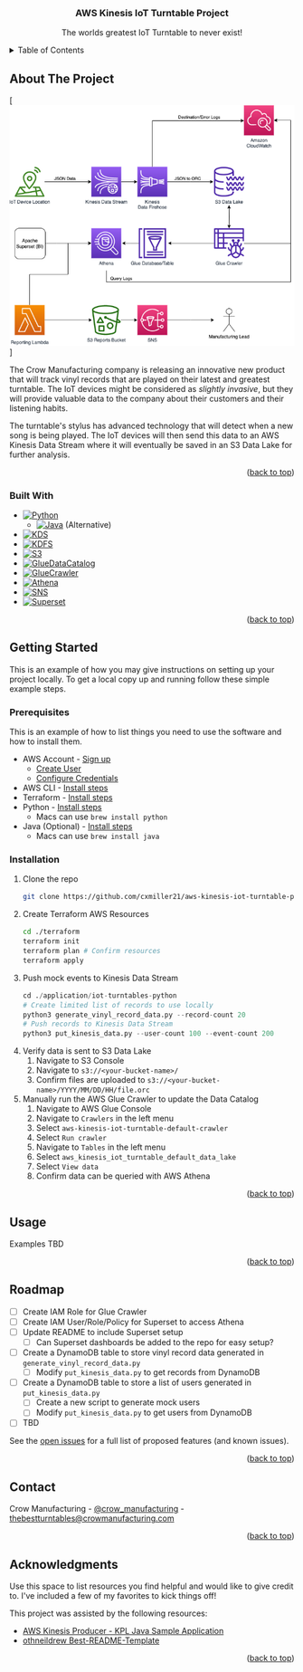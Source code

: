 <!-- Improved compatibility of back to top link: See: https://github.com/othneildrew/Best-README-Template/pull/73 -->
<a name="readme-top"></a>


<!-- PROJECT LOGO -->
<br />
<div align="center">
  <!-- <a href="https://github.com/othneildrew/Best-README-Template">
    <img src="images/logo.png" alt="Logo" width="80" height="80">
  </a> -->

  <h3 align="center">AWS Kinesis IoT Turntable Project</h3>

  <p align="center">
    The worlds greatest IoT Turntable to never exist!
  </p>
</div>



<!-- TABLE OF CONTENTS -->
<details>
  <summary>Table of Contents</summary>
  <ol>
    <li>
      <a href="#about-the-project">About The Project</a>
      <ul>
        <li><a href="#built-with">Built With</a></li>
      </ul>
    </li>
    <li>
      <a href="#getting-started">Getting Started</a>
      <ul>
        <li><a href="#prerequisites">Prerequisites</a></li>
        <li><a href="#installation">Installation</a></li>
      </ul>
    </li>
    <li><a href="#usage">Usage</a></li>
    <li><a href="#roadmap">Roadmap</a></li>
    <li><a href="#contributing">Contributing</a></li>
    <li><a href="#license">License</a></li>
    <li><a href="#contact">Contact</a></li>
    <li><a href="#acknowledgments">Acknowledgments</a></li>
  </ol>
</details>



<!-- ABOUT THE PROJECT -->
## About The Project

[![IoT Turntable Screen Shot][product-screenshot]]

The Crow Manufacturing company is releasing an innovative new product that will track vinyl records that are played on their latest and greatest turntable. The IoT devices might be considered as *slightly invasive*, but they will provide valuable data to the company about their customers and their listening habits.

The turntable's stylus has advanced technology that will detect when a new song is being played. The IoT devices will then send this data to an AWS Kinesis Data Stream where it will eventually be saved in an S3 Data Lake for further analysis.

<p align="right">(<a href="#readme-top">back to top</a>)</p>



### Built With

* [![Python][Python.py]][Python-url]
  * [![Java][Java.java]][Java-url] (Alternative)
* [![KDS][KDS.aws]][KDS-url]
* [![KDFS][KDFS.aws]][KDFS-url]
* [![S3][S3.aws]][S3-url]
* [![GlueDataCatalog][GlueDataCatalog.aws]][GlueDataCatalog-url]
* [![GlueCrawler][GlueCrawler.aws]][GlueCrawler-url]
* [![Athena][Athena.aws]][Athena-url]
* [![SNS][SNS.aws]][SNS-url]
* [![Superset][Superset.apache]][Superset-url]

<p align="right">(<a href="#readme-top">back to top</a>)</p>



<!-- GETTING STARTED -->
## Getting Started

This is an example of how you may give instructions on setting up your project locally.
To get a local copy up and running follow these simple example steps.

### Prerequisites

This is an example of how to list things you need to use the software and how to install them.
* AWS Account - [Sign up](https://aws.amazon.com/free)
  * [Create User](https://docs.aws.amazon.com/IAM/latest/UserGuide/id_users_create.html)
  * [Configure Credentials](https://docs.aws.amazon.com/cli/latest/userguide/cli-configure-files.html)
* AWS CLI - [Install steps](https://docs.aws.amazon.com/cli/latest/userguide/getting-started-install.html)
* Terraform - [Install steps](https://developer.hashicorp.com/terraform/tutorials/aws-get-started/install-cli)
* Python - [Install steps](https://www.python.org/downloads/)
  * Macs can use `brew install python`
* Java (Optional) - [Install steps](https://www.java.com/en/download/help/download_options.html)
  * Macs can use `brew install java`

### Installation

1. Clone the repo
   ```sh
   git clone https://github.com/cxmiller21/aws-kinesis-iot-turntable-project.git
   ```
2. Create Terraform AWS Resources
   ```sh
   cd ./terraform
   terraform init
   terraform plan # Confirm resources
   terraform apply
   ```
3. Push mock events to Kinesis Data Stream
   ```python
   cd ./application/iot-turntables-python
   # Create limited list of records to use locally
   python3 generate_vinyl_record_data.py --record-count 20
   # Push records to Kinesis Data Stream
   python3 put_kinesis_data.py --user-count 100 --event-count 200
   ```
4. Verify data is sent to S3 Data Lake
   1. Navigate to S3 Console
   2. Navigate to `s3://<your-bucket-name>/`
   3. Confirm files are uploaded to `s3://<your-bucket-name>/YYYY/MM/DD/HH/file.orc`
5. Manually run the AWS Glue Crawler to update the Data Catalog
   1. Navigate to AWS Glue Console
   2. Navigate to `Crawlers` in the left menu
   3. Select `aws-kinesis-iot-turntable-default-crawler`
   4. Select `Run crawler`
   5. Navigate to `Tables` in the left menu
   6. Select `aws_kinesis_iot_turntable_default_data_lake`
   7. Select `View data`
   8. Confirm data can be queried with AWS Athena

<p align="right">(<a href="#readme-top">back to top</a>)</p>



<!-- USAGE EXAMPLES -->
## Usage

Examples TBD

<p align="right">(<a href="#readme-top">back to top</a>)</p>



<!-- ROADMAP -->
## Roadmap

- [ ] Create IAM Role for Glue Crawler
- [ ] Create IAM User/Role/Policy for Superset to access Athena
- [ ] Update README to include Superset setup
  - [ ] Can Superset dashboards be added to the repo for easy setup?
- [ ] Create a DynamoDB table to store vinyl record data generated in `generate_vinyl_record_data.py`
  - [ ] Modify `put_kinesis_data.py` to get records from DynamoDB
- [ ] Create a DynamoDB table to store a list of users generated in `put_kinesis_data.py`
  - [ ] Create a new script to generate mock users
  - [ ] Modify `put_kinesis_data.py` to get users from DynamoDB
- [ ] TBD

See the [open issues](https://github.com/othneildrew/Best-README-Template/issues) for a full list of proposed features (and known issues).

<p align="right">(<a href="#readme-top">back to top</a>)</p>



<!-- CONTACT -->
## Contact

Crow Manufacturing - [@crow_manufacturing](https://twitter.com/crow_manufacturing) - thebestturntables@crowmanufacturing.com


<p align="right">(<a href="#readme-top">back to top</a>)</p>



<!-- ACKNOWLEDGMENTS -->
## Acknowledgments

Use this space to list resources you find helpful and would like to give credit to. I've included a few of my favorites to kick things off!

This project was assisted by the following resources:

* [AWS Kinesis Producer - KPL Java Sample Application](https://github.com/awslabs/amazon-kinesis-producer/tree/master/java/amazon-kinesis-producer-sample)
* [othneildrew Best-README-Template](https://github.com/othneildrew/Best-README-Template)

<p align="right">(<a href="#readme-top">back to top</a>)</p>



<!-- MARKDOWN LINKS & IMAGES -->
<!-- https://www.markdownguide.org/basic-syntax/#reference-style-links -->
[product-screenshot]: images/product-screenshot.png
[Python.py]: https://img.shields.io/badge/Python-3776AB?style=for-the-badge&logo=python&logoColor=white
[Python-url]: https://www.python.org/
[Java.java]: https://img.shields.io/badge/Java-ED8B00?style=for-the-badge&logo=java&logoColor=white
[Java-url]: https://www.java.com/en/
[KDS.aws]: https://img.shields.io/badge/AWS%20Kinesis%20Data%20Stream-4A4A55?style=for-the-badge&logo=amazonaws&logoColor=FF3E00
[KDS-url]: https://aws.amazon.com/kinesis/data-streams/
[KDFS.aws]: https://img.shields.io/badge/AWS%20Kinesis%20Data%20Firehose%20Delivery%20Stream-4A4A55?style=for-the-badge&logo=amazonaws&logoColor=FF3E00
[KDFS-url]: https://aws.amazon.com/kinesis/data-firehose/
[S3.aws]: https://img.shields.io/badge/AWS%20S3-4A4A55?style=for-the-badge&logo=amazonaws&logoColor=FF3E00
[S3-url]: https://aws.amazon.com/s3/
[GlueDataCatalog.aws]: https://img.shields.io/badge/AWS%20Glue%20Data%20Catalog-4A4A55?style=for-the-badge&logo=amazonaws&logoColor=FF3E00
[GlueDataCatalog-url]: https://aws.amazon.com/glue/
[GlueCrawler.aws]: https://img.shields.io/badge/AWS%20Glue%20Crawler-4A4A55?style=for-the-badge&logo=amazonaws&logoColor=FF3E00
[GlueCrawler-url]: https://aws.amazon.com/glue/
[Athena.aws]: https://img.shields.io/badge/AWS%20Athena-4A4A55?style=for-the-badge&logo=amazonaws&logoColor=FF3E00
[Athena-url]: https://aws.amazon.com/athena/
[SNS.aws]: https://img.shields.io/badge/AWS%20SNS-4A4A55?style=for-the-badge&logo=amazonaws&logoColor=FF3E00
[SNS-url]: https://aws.amazon.com/sns/
[Superset.apache]: https://img.shields.io/badge/Apache%20Superset-4A4A55?style=for-the-badge&logo=apache&logoColor=FF3E00
[Superset-url]: https://superset.apache.org/

